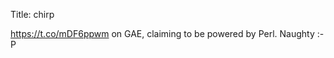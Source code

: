 Title: chirp

<a href="https://t.co/mDF6ppwm">https://t.co/mDF6ppwm</a> on GAE, claiming to be powered by Perl. Naughty :-P
